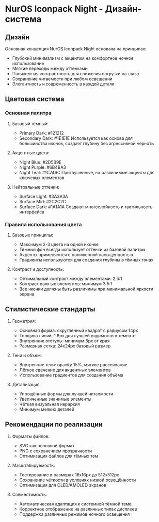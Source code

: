 # NurOS Iconpack Night - Дизайн-система

## Дизайн
Основная концепция NurOS Iconpack Night основана на принципах:
- Глубокий минимализм с акцентом на комфортное ночное использование
- Мягкие переходы между оттенками
- Пониженная контрастность для снижения нагрузки на глаза
- Сохранение читаемости при любом освещении
- Элегантность и современность в каждой детали

## Цветовая система

### Основная палитра
1. Базовый тёмный:
   - Primary Dark: #121212
   - Secondary Dark: #1E1E1E
   Используется как основа для большинства иконок, создает глубину без агрессивной черноты

2. Акцентные цвета:
   - Night Blue: #2D5B9E
   - Night Purple: #6B4BA3
   - Night Teal: #1C746C
   Приглушенные, но различимые акценты для ключевых элементов

3. Нейтральные оттенки:
   - Surface Light: #3A3A3A
   - Surface Mid: #2C2C2C
   - Surface Dark: #1A1A1A
   Создают многослойность и тактильность интерфейса

### Правила использования цвета

1. Базовые принципы:
   - Максимум 2-3 цвета на одной иконке
   - Тёмный фон всегда использует оттенки из базовой палитры
   - Акценты применяются с пониженной насыщенностью
   - Градиенты используются для создания глубины в тёмных тонах

2. Контраст и доступность:
   - Оптимальный контраст между элементами: 2.5:1
   - Контраст важных элементов: минимум 3.5:1
   - Все иконки должны быть различимы при минимальной яркости экрана

## Стилистические стандарты

1. Геометрия:
   - Основная форма: скругленный квадрат с радиусом 14px
   - Толщина линий: 1.8px для лучшей видимости в темноте
   - Внутренние отступы: минимум 5px от края
   - Размерная сетка: 24x24px базовый размер

2. Тени и объем:
   - Внутренние тени: opacity 15%, мягкое рассеивание
   - Лёгкое свечение для акцентных элементов
   - Использование градиентов для создания объёма

3. Детализация:
   - Упрощённые формы для лучшей читаемости
   - Увеличенные значимые элементы
   - Чёткая визуальная иерархия
   - Минимум мелких деталей

## Рекомендации по реализации

1. Форматы файлов:
   - SVG как основной формат
   - PNG с сохранением прозрачности
   - Оптимизация файлов для тёмных тем

2. Масштабируемость:
   - Тестирование в размерах 16x16px до 512x512px
   - Сохранение чёткости в условиях низкой освещённости
   - Оптимизация для OLED/AMOLED экранов

3. Совместимость:
   - Автоматическая адаптация к системной тёмной теме
   - Корректное отображение на различных типах дисплеев
   - Поддержка различных режимов ночного освещения